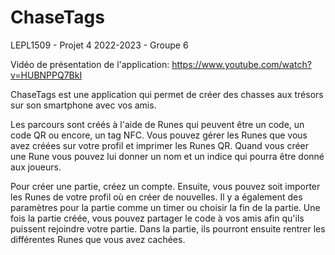 # ChaseTags

LEPL1509 - Projet 4 2022-2023 - Groupe 6

Vidéo de présentation de l'application: https://www.youtube.com/watch?v=HUBNPPQ7BkI

ChaseTags est une application qui permet de créer des chasses aux trésors sur son smartphone avec vos amis.

Les parcours sont créés à l'aide de Runes qui peuvent être un code, un code QR ou encore, un tag NFC. 
Vous pouvez gérer les Runes que vous avez créées sur votre profil et imprimer les Runes QR. 
Quand vous créer une Rune vous pouvez lui donner un nom et un indice qui pourra être donné aux joueurs.

Pour créer une partie, créez un compte. Ensuite, vous pouvez soit importer les Runes de votre profil où en créer de nouvelles. 
Il y a également des paramètres pour la partie comme un timer ou choisir la fin de la partie. 
Une fois la partie créée, vous pouvez partager le code à vos amis afin qu'ils puissent rejoindre votre partie. 
Dans la partie, ils pourront ensuite rentrer les différentes Runes que vous avez cachées.
